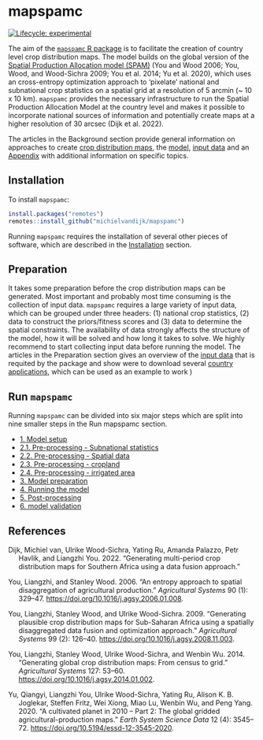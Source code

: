 
<!-- README.md is generated from README.Rmd. Please edit that file -->

# mapspamc

<!-- badges: start -->

[![Lifecycle:
experimental](https://img.shields.io/badge/lifecycle-experimental-orange.svg)](https://www.tidyverse.org/lifecycle/#experimental)
<!-- badges: end -->

The aim of the [`mapspamc` R
package](https://github.com/michielvandijk/mapspamc) is to facilitate
the creation of country level crop distribution maps. The model builds
on the global version of the [Spatial Production Allocation model
(SPAM)](www.mapspam.info) (You and Wood 2006; You, Wood, and Wood-Sichra
2009; You et al. 2014; Yu et al. 2020), which uses an cross-entropy
optimization approach to ‘pixelate’ national and subnational crop
statistics on a spatial grid at a resolution of 5 arcmin (\~ 10 x 10
km). `mapspamc` provides the necessary infrastructure to run the Spatial
Production Allocation Model at the country level and makes it possible
to incorporate national sources of information and potentially create
maps at a higher resolution of 30 arcsec (Dijk et al. 2022).

The articles in the Background section provide general information on
approaches to create [crop distribution
maps](articles/crop_distribution_maps.html), the
[model](articles/model_description.html), [input
data](articles/data.html) and an [Appendix](articles/appendix.html) with
additional information on specific topics.

## Installation

To install `mapspamc`:

``` r
install.packages("remotes")
remotes::install_github("michielvandijk/mapspamc")
```

Running `mapspamc` requires the installation of several other pieces of
software, which are described in the
[Installation](articles/software.html) section.

## Preparation

It takes some preparation before the crop distribution maps can be
generated. Most important and probably most time consuming is the
collection of input data. `mapspamc` requires a large variety of input
data, which can be grouped under three headers: (1) national crop
statistics, (2) data to construct the priors/fitness scores and (3) data
to determine the spatial constraints. The availability of data strongly
affects the structure of the model, how it will be solved and how long
it takes to solve. We highly recommend to start collecting input data
before running the model. The articles in the Preparation section gives
an overview of the [input data](articles/input_data.html) that is
requited by the package and show were to download several [country
applications](articles/country_examples.html), which can be used as an
example to work )

## Run `mapspamc`

Running `mapspamc` can be divided into six major steps which are split
into nine smaller steps in the Run mapspamc section.

-   [1. Model setup](articles/model_setup.html)
-   [2.1. Pre-processing - Subnational
    statistics](articles/preprocessing_subnational_statistics.html)
-   [2.2. Pre-processing - Spatial
    data](articles/preprocessing_spatial_data.html)
-   [2.3. Pre-processing -
    cropland](articles/preprocessing_cropland.html)
-   [2.4. Pre-processing - irrigated
    area](articles/pre_processing_irrigated_area.html)
-   [3. Model preparation](articles/model_preparation.html)
-   [4. Running the model](articles/run_model.html)
-   [5. Post-processing](articles/post_processing.html)
-   [6. model validation](model_validation.html)

## References

<div id="refs" class="references csl-bib-body hanging-indent">

<div id="ref-VanDijk2022b" class="csl-entry">

Dijk, Michiel van, Ulrike Wood-Sichra, Yating Ru, Amanda Palazzo, Petr
Havlik, and Liangzhi You. 2022. “<span class="nocase">Generating
multi-period crop distribution maps for Southern Africa using a data
fusion approach</span>.”

</div>

<div id="ref-You2006" class="csl-entry">

You, Liangzhi, and Stanley Wood. 2006. “<span class="nocase">An entropy
approach to spatial disaggregation of agricultural production</span>.”
*Agricultural Systems* 90 (1): 329–47.
<https://doi.org/10.1016/j.agsy.2006.01.008>.

</div>

<div id="ref-You2009" class="csl-entry">

You, Liangzhi, Stanley Wood, and Ulrike Wood-Sichra. 2009. “<span
class="nocase">Generating plausible crop distribution maps for
Sub-Saharan Africa using a spatially disaggregated data fusion and
optimization approach</span>.” *Agricultural Systems* 99 (2): 126–40.
<https://doi.org/10.1016/j.agsy.2008.11.003>.

</div>

<div id="ref-You2014a" class="csl-entry">

You, Liangzhi, Stanley Wood, Ulrike Wood-Sichra, and Wenbin Wu. 2014.
“<span class="nocase">Generating global crop distribution maps: From
census to grid</span>.” *Agricultural Systems* 127: 53–60.
<https://doi.org/10.1016/j.agsy.2014.01.002>.

</div>

<div id="ref-Yu2020" class="csl-entry">

Yu, Qiangyi, Liangzhi You, Ulrike Wood-Sichra, Yating Ru, Alison K. B.
Joglekar, Steffen Fritz, Wei Xiong, Miao Lu, Wenbin Wu, and Peng Yang.
2020. “<span class="nocase">A cultivated planet in 2010 – Part 2: The
global gridded agricultural-production maps</span>.” *Earth System
Science Data* 12 (4): 3545–72.
<https://doi.org/10.5194/essd-12-3545-2020>.

</div>

</div>
